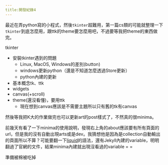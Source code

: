 ```yaml
---
title:開發紀錄4
---
```


最近在弄python寫的小程式，然後`tkinter`超難用，第一篇cs類的可能就整理一下`tkinter`到底怎麼用，跟ttk的theme要怎麼用吧，不過要等我把theme的東西做完。

tkinter
- 安裝tkinter遇到的問題
	- Linux, MacOS, Windows的差別(button)
	- windows更新python（還是不知道怎麼透過Store更新）
	- python內建的更新
- 基本概念tk、ttk
- widgets
- canvas(+scroll)
- theme(還沒看懂)，要用ttk
	- 現在想到canvas應該是不需要主題所以只有舊的tk有canvas


然後等我把K大的作業做完也可以更新art的post樣式了，不然真的很minima。

前幾天有看了一下minima的使用說明，發現右上角的about應該要有所有頁面的url，但是我的沒有自動出現arts或是dev。我猜想他是因為是collection自動輸出的頁面所以不算？可能要翻一下[liquid](https://shopify.github.io/liquid/)的語法，還有Jekyll內建的variable，明明翻過了官網的文件，結果minima內建就出現沒看過的variable = =


準備被棉被吃掉